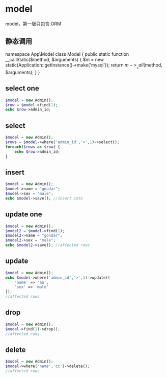 # model
model，第一版只包含:ORM

## 静态调用
namespace App\Model
class Model {
    public static function __callStatic($method, $arguments)
    {
        $m = new static(Application::getInstance()->make('mysql'));
        return $m->__call($method, $arguments);
    }
}


## select one
```php
$model = new Admin();
$row = $model->find(1);
echo $row->admin_id;

```
## select
```php
$model = new Admin();
$rows = $model->where('admin_id','>',1)->select();
foreach($rows as $row) {
    echo $row->admin_id;
}
```

## insert
```php
$model = new Admin();
$model->name = "gondar";
$model->sex = "male";
echo $model->save(); //insert into
```

## update one
```php
$model = new Admin();
$model2 = $model->find(1);
$model2->name = "gondar";
$model2->sex = "male";
echo $model2->save(); //affected rows
```

## update
```php
$model = new Admin();
echo $model->where('admin_id','>',1)->update([
    'name' => 'aa',
    'sex' => 'male'
]);
//affected rows
```

## drop
```php
$model = new Admin();
$model->find(1)->drop();
//affected rows
```


## delete
```php
$model = new Admin();
$model->where('name','cc')->delete();
//affected rows
```
